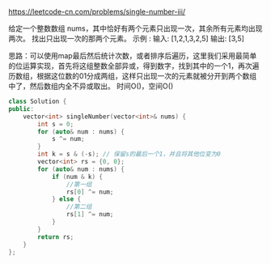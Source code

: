 https://leetcode-cn.com/problems/single-number-iii/

给定一个整数数组 nums，其中恰好有两个元素只出现一次，其余所有元素均出现两次。 找出只出现一次的那两个元素。
示例 :
输入: [1,2,1,3,2,5]
输出: [3,5]

思路：可以使用map最后然后统计次数，或者排序后遍历，这里我们采用最简单的位运算实现，首先将这组整数全部异或，得到数字，找到其中的一个1，再次遍历数组，根据这位数的01分成两组，这样只出现一次的元素就被分开到两个数组中了，然后数组内全不异或取出。  时间O()，空间O()

```cpp
class Solution {
public:
    vector<int> singleNumber(vector<int>& nums) {
        int s = 0;
        for (auto& num : nums) {
            s ^= num;
        }
        int k = s & (-s); // 保留s的最后一个1，并且将其他位变为0
        vector<int> rs = {0, 0};
        for (auto& num : nums) {
            if (num & k) {
                //第一组
                rs[0] ^= num;
            } else {
                //第二组
                rs[1] ^= num;
            }
        }
        return rs;
    }
};
```
